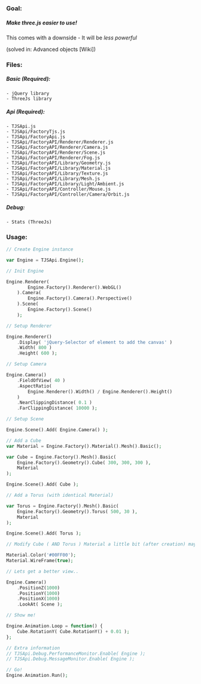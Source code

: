 ### Goal:

##### Make __three.js__ *easier to use!*

This comes with a downside - It will be *less powerful*

(solved in: Advanced objects [Wiki])

### Files:

##### Basic (Required):

	- jQuery library
	- ThreeJs library

##### Api (Required):

	- TJSApi.js
	- TJSApi/FactoryTjs.js
	- TJSApi/FactoryApi.js
	- TJSApi/FactoryAPI/Renderer/Renderer.js
	- TJSApi/FactoryAPI/Renderer/Camera.js
	- TJSApi/FactoryAPI/Renderer/Scene.js
	- TJSApi/FactoryAPI/Renderer/Fog.js
	- TJSApi/FactoryAPI/Library/Geometry.js
	- TJSApi/FactoryAPI/Library/Material.js
	- TJSApi/FactoryAPI/Library/Texture.js
	- TJSApi/FactoryAPI/Library/Mesh.js
	- TJSApi/FactoryAPI/Library/Light/Ambient.js
	- TJSApi/FactoryAPI/Controller/Mouse.js
	- TJSApi/FactoryAPI/Controller/Camera/Orbit.js

##### Debug:

	- Stats (ThreeJs)

### Usage:

```php
// Create Engine instance

var Engine = TJSApi.Engine();

// Init Engine

Engine.Renderer(
		Engine.Factory().Renderer().WebGL()
	).Camera(
		Engine.Factory().Camera().Perspective()
	).Scene(
		Engine.Factory().Scene()
	);

// Setup Renderer

Engine.Renderer()
	.Display( 'jQuery-Selector of element to add the canvas' )
	.Width( 800 )
	.Height( 600 );

// Setup Camera

Engine.Camera()
	.FieldOfView( 40 )
	.AspectRatio(
		Engine.Renderer().Width() / Engine.Renderer().Height()
	)
	.NearClippingDistance( 0.1 )
	.FarClippingDistance( 10000 );

// Setup Scene

Engine.Scene().Add( Engine.Camera() );

// Add a Cube
var Material = Engine.Factory().Material().Mesh().Basic();

var Cube = Engine.Factory().Mesh().Basic(
	Engine.Factory().Geometry().Cube( 300, 300, 300 ),
	Material
);

Engine.Scene().Add( Cube );

// Add a Torus (with identical Material)

var Torus = Engine.Factory().Mesh().Basic(
	Engine.Factory().Geometry().Torus( 500, 30 ),
	Material
);

Engine.Scene().Add( Torus );

// Modify Cube ( AND Torus ) Material a little bit (after creation) maybe?

Material.Color('#00FF00');
Material.WireFrame(true);

// Lets get a better view..

Engine.Camera()
	.PositionZ(1000)
	.PositionY(1000)
	.PositionX(1000)
	.LookAt( Scene );

// Show me!

Engine.Animation.Loop = function() {
	Cube.RotationY( Cube.RotationY() + 0.01 );
};

// Extra information
// TJSApi.Debug.PerformanceMonitor.Enable( Engine );
// TJSApi.Debug.MessageMonitor.Enable( Engine );

// Go!
Engine.Animation.Run();
```
